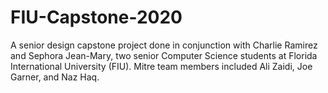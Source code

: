 # FIU-Capstone-2020
A senior design capstone project done in conjunction with Charlie Ramirez and Sephora Jean-Mary, two senior Computer Science students at Florida International University (FIU). Mitre team members included Ali Zaidi, Joe Garner, and Naz Haq. 
